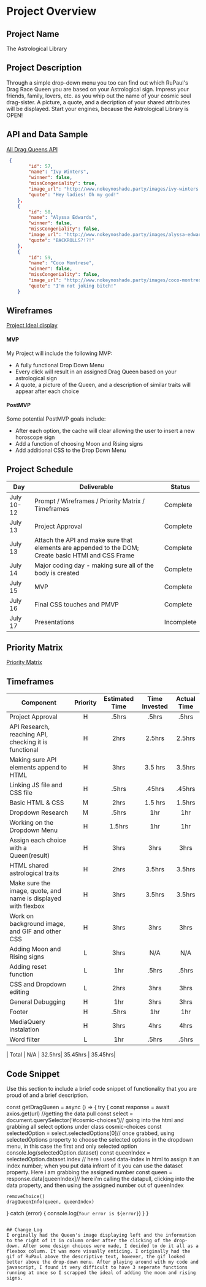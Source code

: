 # Project Overview

## Project Name

The Astrological Library

## Project Description

Through a simple drop-down menu you too can find out which RuPaul's Drag Race Queen you are based on your Astrological sign. Impress your friends, family, lovers, etc. as you whip out the name of your cosmic soul drag-sister. A picture, a quote, and a decription of your shared attributes will be displayed. Start your engines, because the Astrological Library is OPEN!  

## API and Data Sample
[All Drag Queens API](http://www.nokeynoshade.party/api/queens/all)

```json
 {
        "id": 57,
        "name": "Ivy Winters",
        "winner": false,
        "missCongeniality": true,
        "image_url": "http://www.nokeynoshade.party/images/ivy-winters.jpg",
        "quote": "Hey ladies! Oh my god!"
    },
    {
        "id": 58,
        "name": "Alyssa Edwards",
        "winner": false,
        "missCongeniality": false,
        "image_url": "http://www.nokeynoshade.party/images/alyssa-edwards.jpg",
        "quote": "BACKROLLS?!?!"
    },
    {
        "id": 59,
        "name": "Coco Montrese",
        "winner": false,
        "missCongeniality": false,
        "image_url": "http://www.nokeynoshade.party/images/coco-montrese.jpg",
        "quote": "I'm not joking bitch!"
    }
```

## Wireframes

[Project Ideal display](https://i.imgur.com/a3wSB7V.png)

 #### MVP 
My Project will include the following MVP:

- A fully functional Drop Down Menu
- Every click will result in an assigned Drag Queen based on your astrological sign
- A quote, a picture of the Queen, and a description of similar traits will appear after each choice


#### PostMVP  
Some potential PostMVP goals include:
- After each option, the cache will clear allowing the user to insert a new horoscope sign
- Add a function of choosing Moon and Rising signs
- Add additional CSS to the Drop Down Menu 

## Project Schedule

|  Day | Deliverable | Status
|---|---| ---|
|July 10-12| Prompt / Wireframes / Priority Matrix / Timeframes | Complete
|July 13| Project Approval | Complete
|July 13| Attach the API and make sure that elements are appended to the DOM; Create basic HTMl and CSS Frame | Complete
|July 14| Major coding day - making sure all of the body is created | Complete
|July 15| MVP | Complete
|July 16| Final CSS touches and PMVP | Complete
|July 17| Presentations | Incomplete

## Priority Matrix

[Priority Matrix](https://i.imgur.com/bM7TLid.jpg)

## Timeframes

| Component | Priority | Estimated Time | Time Invested | Actual Time |
| --- | :---: |  :---: | :---: | :---: |
| Project Approval | H | .5hrs | .5hrs | .5hrs |
| API Research, reaching API, checking it is functional | H | 2hrs | 2.5hrs | 2.5hrs |
| Making sure API elements append to HTML | H | 3hrs | 3.5 hrs | 3.5hrs |
| Linking JS file and CSS file | H | .5hrs | .45hrs | .45hrs |
| Basic HTML & CSS | M | 2hrs | 1.5 hrs | 1.5hrs |
| Dropdown Research | M | .5hrs | 1hr | 1hr |
| Working on the Dropdown Menu | H | 1.5hrs | 1hr | 1hr |
| Assign each choice with a Queen(result) | H | 3hrs | 3hrs | 3hrs |
| HTML shared astrological traits | H | 2hrs | 3.5hrs | 3.5hrs |
| Make sure the image, quote, and name is displayed with flexbox | H | 3hrs | 3.5hrs | 3.5hrs |
| Work on background image, and GIF and other CSS | H | 3hrs | 3hrs | 3hrs |
| Adding Moon and Rising signs | L | 3hrs| N/A | N/A |
| Adding reset function | L | 1hr| .5hrs | .5hrs |
| CSS and Dropdown editing | L | 2hrs| 3hrs | 3hrs |
| General Debugging | H | 1hr | 3hrs | 3hrs |
| Footer | H | .5hrs | 1hr | 1hr |
| MediaQuery instalation | H | 3hrs | 4hrs | 4hrs |
| Word filter | L | 1hr | .5hrs | .5hrs |

| Total | N/A | 32.5hrs| 35.45hrs | 35.45hrs|

## Code Snippet

Use this section to include a brief code snippet of functionality that you are proud of and a brief description.  

const getDragQueen = async () => {
  try {
    const response = await axios.get(url) //getting the data pull
    const select = document.querySelector('#cosmic-choices')// going into the html and grabbing all select options under class cosmic-choices
    const selectedOption = select.selectedOptions[0]// once grabbed, using selectedOptions property to choose the selected options in the dropdown menu, in this case the first and only selected option
    console.log(selectedOption.dataset)
    const queenIndex = selectedOption.dataset.index // here I used data-index in html to assign it an index number; when you put data infront of it you can use the dataset property. Here i am grabbing the assigned number
    const queen = response.data[queenIndex]// here i'm calling the datapull, clicking into the data property, and then using the assigned number out of queenIndex

    removeChoice()
    dragQueenInfo(queen, queenIndex)

  }
  catch (error) {
    console.log(`Your error is ${error}`)
  }
}
```

## Change Log
I orginally had the Queen's image displaying left and the information to the right of it in column order after the clicking of the drop-down. After some design choices were made, I decided to do it all as a flexbox column. It was more visually enticing. I originally had the gif of RuPaul above the descriptive text, however, the gif looked better above the drop-down menu. After playing around with my code and javascript, I found it very difficult to have 3 seperate functions running at once so I scrapped the ideal of adding the moon and rising signs.
